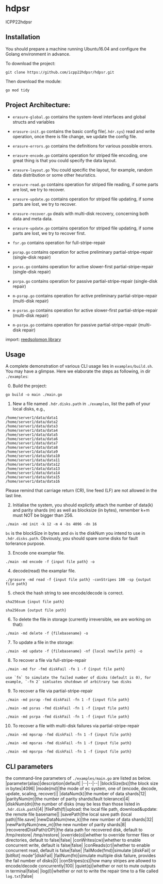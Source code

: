 # hdpsr
ICPP22hdpsr

## Installation
You should prepare a machine running Ubuntu16.04 and configure the Golang environment in advance.

To download the project:
```
git clone https://github.com/icpp22hdpsr/hdpsr.git
```

Then download the module:
```
go mod tidy
```

## Project Architecture:
<!-- - `examples/main.go` contains the main func. For each run,  operate among "encode", "read", ... -->

- `erasure-global.go` contains the system-level interfaces and global structs and variables

- `erasure-init.go` contains the basic config file(`.hdr.sys`) read and write operation, once there is file change, we update the config file.

- `erasure-errors.go` contains the definitions for various possible errors.

- `erasure-encode.go` contains operation for striped file encoding, one great thing is that you could specify the data layout. 

- `erasure-layout.go` You could specific the layout, for example, random data distribution or some other heuristics. 

- `erasure-read.go` contains operation for striped file reading, if some parts are lost, we try to recover.

- `erasure-update.go` contains operation for striped file updating, if some parts are lost, we try to recover.

- `erasure-recover.go` deals with multi-disk recovery, concerning both data and meta data.

- `erasure-update.go` contains operation for striped file updating, if some parts are lost, we try to recover first.

- `fsr.go` contains operation for full-stripe-repair

- `psrap.go` contains operation for active preliminary partial-stripe-repair (single-disk repair)

- `psras.go` contains operation for active slower-first partial-stripe-repair (single-disk repair)

- `psrpa.go` contains operation for passive partial-stripe-repair (single-disk repair)

- `m-psrap.go` contains operation for active preliminary partial-stripe-repair (multi-disk repair)

- `m-psras.go` contains operation for active slower-first partial-stripe-repair (multi-disk repair)

- `m-psrpa.go` contains operation for passive partial-stripe-repair (multi-disk repair)


import:
[reedsolomon library](https://github.com/icpp22hdpsr/reedsolomon)

## Usage
A complete demonstration of various CLI usage lies in `examples/build.sh`. You may have a glimpse.
Here we elaborate the steps as following, in dir `./examples`:

0. Build the project:
```
go build -o main ./main.go  
```

1. New a file named `.hdr.disks.path` in `./examples`, list the path of your local disks, e.g.,
```
/home/server1/data/data1
/home/server1/data/data2
/home/server1/data/data3
/home/server1/data/data4
/home/server1/data/data5
/home/server1/data/data6
/home/server1/data/data7
/home/server1/data/data8
/home/server1/data/data9
/home/server1/data/data10
/home/server1/data/data11
/home/server1/data/data12
/home/server1/data/data13
/home/server1/data/data14
/home/server1/data/data15
/home/server1/data/data16
```
Please remind that carriage return (CR), line feed (LF) are not allowed in the last line.

2. Initialise the system, you should explictly attach the number of data(k) and parity shards (m) as well as blocksize (in bytes), remember k+m must NOT be bigger than 256.
```
./main -md init -k 12 -m 4 -bs 4096 -dn 16
```
`bs` is the blockSize in bytes and `dn` is the diskNum you intend to use in `.hdr.disks.path`. Obviously, you should spare some disks for fault torlerance purpose.

3. Encode one examplar file.
```
./main -md encode -f {input file path} -o
```
4. decode(read) the examplar file.
```
./grasure -md read -f {input file path} -conStripes 100 -sp {output file path} 
```

5. check the hash string to see encode/decode is correct.

```
sha256sum {input file path}
```
```
sha256sum {output file path}
```

6. To delete the file in storage (currently irreversible, we are working on that):
```
./main -md delete -f {filebasename} -o
```

7. To update a file in the storage:
```
./main -md update -f {filebasename} -nf {local newfile path} -o
```

8. To recover a file via full-stripe-repair
```
./main -md fsr -fmd diskFail -fn 1 -f {input file path}
```
```
use `fn` to simulate the failed number of disks (default is 0), for example, `-fn 2` simluates shutdown of arbitrary two disks
```

9. To recover a file via partial-stripe-repair
```
./main -md psrap -fmd diskFail -fn 1 -f {input file path}
```
```
./main -md psras -fmd diskFail -fn 1 -f {input file path}
```
```
./main -md psrpa -fmd diskFail -fn 1 -f {input file path}
```

10. To recover a file with multi-disk failures via partial-stripe-repair
```
./main -md mpsrap -fmd diskFail -fn 1 -f {input file path}
```
```
./main -md mpsras -fmd diskFail -fn 1 -f {input file path}
```
```
./main -md mpsrpa -fmd diskFail -fn 1 -f {input file path}
```

## CLI parameters
the command-line parameters of `./examples/main.go` are listed as below.
|parameter(alias)|description|default|
|--|--|--|
|blockSize(bs)|the block size in bytes|4096|
|mode(md)|the mode of ec system, one of (encode, decode, update, scaling, recover)||
|dataNum(k)|the number of data shards|12|
|parityNum(m)|the number of parity shards(fault tolerance)|4|
|diskNum(dn)|the number of disks (may be less than those listed in `.hdr.disk.path`)|4|
|filePath(f)|upload: the local file path, download&update: the remote file basename||
|savePath|the local save path (local path)|file.save|
|newDataNum(new_k)|the new number of data shards|32|
|newParityNum(new_m)|the new number of parity shards|8|
|recoveredDiskPath(rDP)|the data path for recovered disk, default to /tmp/restore| /tmp/restore|
|override(o)|whether to override former files or directories, default to false|false|
|conWrites(cw)|whether to enable concurrent write, default is false|false|
|conReads(cr)|whether to enable concurrent read, default is false|false|
|failMode(fmd)|simulate [diskFail] or [bitRot] mode"|diskFail|
|failNum(fn)|simulate multiple disk failure, provides the fail number of disks|0|
|conStripes(cs)|how many stripes are allowed to encode/decode concurrently|100|
|quiet(q)|whether or not to mute outputs in terminal|false|
|log(l)|whether or not to write the repair time to a file called `log.txt`|false|

